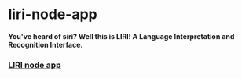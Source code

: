 # liri-node-app

#### You've heard of siri? Well this is LIRI! A Language Interpretation and Recognition Interface.

### [LIRI node app](https://conecked.github.io/liri-node-app/)